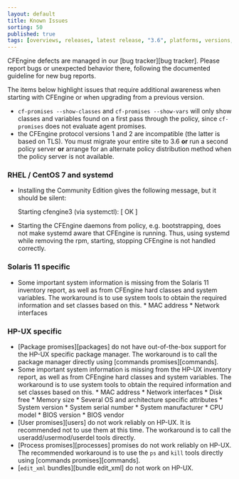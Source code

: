 ```yaml
---
layout: default
title: Known Issues
sorting: 50
published: true
tags: [overviews, releases, latest release, "3.6", platforms, versions, known issues]
---
```


CFEngine defects are managed in our [bug tracker][bug tracker]. Please report
bugs or unexpected behavior there, following the documented guideline for new
bug reports.

The items below highlight issues that require additional awareness when starting
with CFEngine or when upgrading from a previous version.

* `cf-promises --show-classes` and `cf-promises --show-vars` will only show classes and variables found on a first pass through the policy, since `cf-promises` does not evaluate agent promises.
* the CFEngine protocol versions 1 and 2 are incompatible (the latter is based on TLS).  You must migrate your entire site to 3.6 **or** run a second policy server **or** arrange for an alternate policy distribution method when the policy server is not available.


### RHEL / CentOS 7 and systemd ###

* Installing the Community Edition gives the following message, but it should be silent:

    Starting cfengine3 (via systemctl):                        [  OK  ]

* Starting the CFEngine daemons from policy, e.g. bootstrapping, does not make systemd aware that CFEngine is running. Thus, using systemd while removing the rpm, starting, stopping CFEngine is not handled correctly.


### Solaris 11 specific ###

*  Some important system information is missing from the Solaris 11 inventory report, as well as from CFEngine hard classes and system variables. The workaround is to use system tools to obtain the required information and set classes based on this.
        * MAC address
        * Network interfaces


### HP-UX specific ###

* [Package promises][packages] do not have out-of-the-box support for the HP-UX specific package manager. The workaround is to call the package manager directly using [commands promises][commands].
* Some important system information is missing from the HP-UX inventory report, as well as from CFEngine hard classes and system variables. The workaround is to use system tools to obtain the required information and set classes based on this.
        * MAC address
        * Network interfaces
        * Disk free
        * Memory size
        * Several OS and architecture specific attributes
                * System version
                * System serial number
                * System manufacturer
                * CPU model
                * BIOS version
                * BIOS vendor
* [User promises][users] do not work reliably on HP-UX. It is recommended not to use them at this time. The workaround is to call the useradd/usermod/userdel tools directly.
* [Process promises][processes] promises do not work reliably on HP-UX. The recommended workaround is to use the `ps` and `kill` tools directly using [commands promises][commands].
* [`edit_xml` bundles][bundle edit_xml] do not work on HP-UX.

